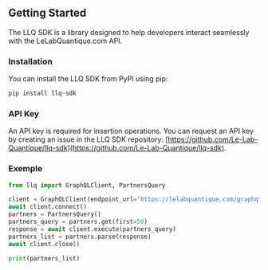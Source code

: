 ## Getting Started

The LLQ SDK is a library designed to help developers interact seamlessly with the LeLabQuantique.com API.

### Installation

You can install the LLQ SDK from PyPI using pip:

```bash
pip install llq-sdk
```

### API Key

An API key is required for insertion operations. You can request an API key by creating an issue in the LLQ SDK repository:
[https://github.com/Le-Lab-Quantique/llq-sdk](https://github.com/Le-Lab-Quantique/llq-sdk).

### Exemple

```python
from llq import GraphQLClient, PartnersQuery

client = GraphQLClient(endpoint_url="https://lelabquantique.com/graphql")
await client.connect()
partners = PartnersQuery()
partners_query = partners.get(first=50)
response = await client.execute(partners_query)
partners_list = partners.parse(response)
await client.close()

print(partners_list)
```

